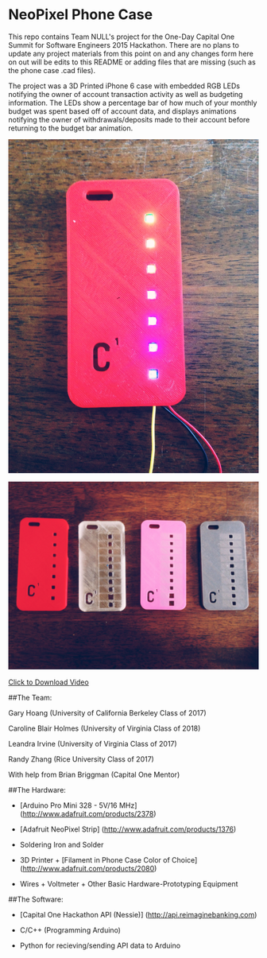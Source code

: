 # NeoPixel Phone Case

This repo contains Team NULL's project for the One-Day Capital One Summit for Software Engineers 2015 Hackathon. There are no plans to update any project materials from this point on and any changes form here on out will be edits to this README or adding files that are missing (such as the phone case .cad files). 

The project was a 3D Printed iPhone 6 case with embedded RGB LEDs notifying the owner of account transaction activity
as well as budgeting information. The LEDs show a percentage bar of how much of your monthly budget was spent based off
of account data, and displays animations notifying the owner of withdrawals/deposits made to their account before returning
to the budget bar animation. 

![progressbar.jpg](https://raw.githubusercontent.com/carolinebholmes/neopixel_phone_case/master/media/progressbar.jpg?token=AIdNf-a52Oa5bg5AQe5q_b2s_k1sQGCSks5Vae8-wA%3D%3D)

![printedcases.jpg](https://raw.githubusercontent.com/carolinebholmes/neopixel_phone_case/master/media/printedcases.jpg?token=AIdNf86e-YO91c1HCNj11fJC9PshMcXtks5Vae8TwA%3D%3D)

[Click to Download Video](https://github.com/carolinebholmes/neopixel_phone_case/blob/master/media/animations.mov?raw=true)


##The Team:

Gary Hoang (University of California Berkeley Class of 2017)

Caroline Blair Holmes (University of Virginia Class of 2018)

Leandra Irvine (University of Virginia Class of 2017)

Randy Zhang (Rice University Class of 2017)

With help from Brian Briggman (Capital One Mentor)

##The Hardware:

* [Arduino Pro Mini 328 - 5V/16 MHz] (http://www.adafruit.com/products/2378)

* [Adafruit NeoPixel Strip] (http://www.adafruit.com/products/1376)

* Soldering Iron and Solder

* 3D Printer + [Filament in Phone Case Color of Choice] (http://www.adafruit.com/products/2080)

* Wires + Voltmeter + Other Basic Hardware-Prototyping Equipment

##The Software:

* [Capital One Hackathon API (Nessie)] (http://api.reimaginebanking.com)

* C/C++ (Programming Arduino)

* Python for recieving/sending API data to Arduino 


